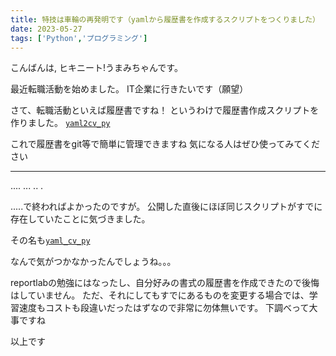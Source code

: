 ```yaml
---
title: 特技は車輪の再発明です（yamlから履歴書を作成するスクリプトをつくりました）
date: 2023-05-27
tags: ['Python','プログラミング']
---
```

こんばんは, ヒキニート!うまみちゃんです。

最近転職活動を始めました。
IT企業に行きたいです（願望）

さて、転職活動といえば履歴書ですね！
というわけで履歴書作成スクリプトを作りました。
[`yaml2cv_py`](https://raw.githubusercontent.com/hikineet-umamichang/yaml2cv_py)

これで履歴書をgit等で簡単に管理できますね
気になる人はぜひ使ってみてください

---


....
...
..
.


.....で終わればよかったのですが。
公開した直後にほぼ同じスクリプトがすでに存在していたことに気づきました。

その名も[`yaml_cv_py`](https://github.com/toritamantaro/yaml_cv_py)

なんで気がつかなかったんでしょうね。。。


reportlabの勉強にはなったし、自分好みの書式の履歴書を作成できたので後悔はしていません。
ただ、それにしてもすでにあるものを変更する場合では、学習速度もコストも段違いだったはずなので非常に勿体無いです。
下調べって大事ですね

以上です
